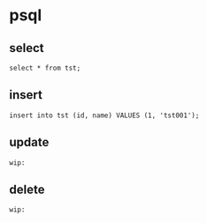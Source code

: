 
# psql


## select

```
select * from tst;
```


## insert

```
insert into tst (id, name) VALUES (1, 'tst001');
```


## update


```
wip:
```


## delete

```
wip:
```


